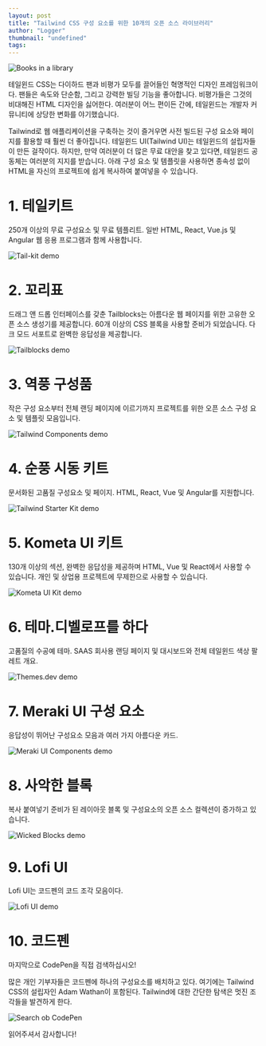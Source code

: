 ```yaml
---
layout: post
title: "Tailwind CSS 구성 요소를 위한 10개의 오픈 소스 라이브러리"
author: "Logger"
thumbnail: "undefined"
tags: 
---
```



![Books in a library](https://miro.medium.com/max/7750/0*X6Hz_EphMBrsFmbP)

테일윈드 CSS는 다이하드 팬과 비평가 모두를 끌어들인 혁명적인 디자인 프레임워크이다. 팬들은 속도와 단순함, 그리고 강력한 빌딩 기능을 좋아합니다. 비평가들은 그것의 비대해진 HTML 디자인을 싫어한다. 여러분이 어느 편이든 간에, 테일윈드는 개발자 커뮤니티에 상당한 변화를 야기했습니다.

Tailwind로 웹 애플리케이션을 구축하는 것이 즐거우면 사전 빌드된 구성 요소와 페이지를 활용할 때 훨씬 더 좋아집니다. 테일윈드 UI(Tailwind UI)는 테일윈드의 설립자들이 만든 걸작이다. 하지만, 만약 여러분이 더 많은 무료 대안을 찾고 있다면, 테일윈드 공동체는 여러분의 지지를 받습니다. 아래 구성 요소 및 템플릿을 사용하면 종속성 없이 HTML을 자신의 프로젝트에 쉽게 복사하여 붙여넣을 수 있습니다.

# 1. 테일키트

250개 이상의 무료 구성요소 및 무료 템플리트. 일반 HTML, React, Vue.js 및 Angular 웹 응용 프로그램과 함께 사용합니다.

![Tail-kit demo](https://miro.medium.com/max/3356/1*Po850KoiewbPhHqZtauphw.gif)

# 2. 꼬리표

드래그 앤 드롭 인터페이스를 갖춘 Tailblocks는 아름다운 웹 페이지를 위한 고유한 오픈 소스 생성기를 제공합니다. 60개 이상의 CSS 블록을 사용할 준비가 되었습니다. 다크 모드 서포트로 완벽한 응답성을 제공합니다.

![Tailblocks demo](https://miro.medium.com/max/3356/1*kZvI2JBJSvpIvKdeWdaLBg.gif)

# 3. 역풍 구성품

작은 구성 요소부터 전체 랜딩 페이지에 이르기까지 프로젝트를 위한 오픈 소스 구성 요소 및 템플릿 모음입니다.

![Tailwind Components demo](https://miro.medium.com/max/3352/1*qTCY6wL-p10I-ynv2QOPYA.gif)

# 4. 순풍 시동 키트

문서화된 고품질 구성요소 및 페이지. HTML, React, Vue 및 Angular를 지원합니다.

![Tailwind Starter Kit demo](https://miro.medium.com/max/3356/1*DFicAD9MLzQahpG5HJZKww.gif)

# 5. Kometa UI 키트

130개 이상의 섹션, 완벽한 응답성을 제공하며 HTML, Vue 및 React에서 사용할 수 있습니다. 개인 및 상업용 프로젝트에 무제한으로 사용할 수 있습니다.

![Kometa UI Kit demo](https://miro.medium.com/max/3356/1*vZQh6ydZleBRjvRuQIpgXQ.gif)

# 6. 테마.디벨로프를 하다

고품질의 수공예 테마. SAAS 회사용 랜딩 페이지 및 대시보드와 전체 테일윈드 색상 팔레트 개요.

![Themes.dev demo](https://miro.medium.com/max/3356/1*Km8s0lqStcyPYVPURe4aGg.gif)

# 7. Meraki UI 구성 요소

응답성이 뛰어난 구성요소 모음과 여러 가지 아름다운 카드.

![Meraki UI Components demo](https://miro.medium.com/max/3354/1*aVxiWpn1W4VM8N4ZwDk4EA.gif)

# 8. 사악한 블록

복사 붙여넣기 준비가 된 레이아웃 블록 및 구성요소의 오픈 소스 컬렉션이 증가하고 있습니다.

![Wicked Blocks demo](https://miro.medium.com/max/3356/1*esIqlHbl1YdPlvKh2vcIUw.gif)

# 9. Lofi UI

Lofi UI는 코드펜의 코드 조각 모음이다.

![Lofi UI demo](https://miro.medium.com/max/3356/1*uZRUSRUz3SpsUOF1CJGsXg.gif)

# 10. 코드펜

마지막으로 CodePen을 직접 검색하십시오!

많은 개인 기부자들은 코드펜에 하나의 구성요소를 배치하고 있다. 여기에는 Tailwind CSS의 설립자인 Adam Wathan이 포함된다. Tailwind에 대한 간단한 탐색은 멋진 조각들을 발견하게 한다.

![Search ob CodePen](https://miro.medium.com/max/3356/1*5lNzXWFhiJL42eJdIJIr6w.gif)

읽어주셔서 감사합니다!